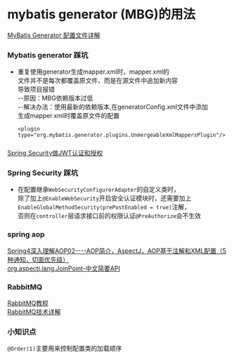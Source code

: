 # mybatis generator (MBG)的用法
[MyBatis Generator 配置文件详解](https://www.jianshu.com/p/2cace13b7819)

### Mybatis generator 踩坑
- 重复使用generator生成mapper.xml时，mapper.xml的  
文件并不是每次都覆盖原文件，而是在源文件中追加新内容  
导致项目报错  
--原因：MBG依赖版本过低  
--解决办法：使用最新的依赖版本,在generatorConfig.xml文件中添加  
    生成mapper.xml时覆盖原文件的配置
  ```maven
  <plugin type="org.mybatis.generator.plugins.UnmergeableXmlMappersPlugin"/>
  ```
  
 ### 
 [Spring Security做JWT认证和授权](https://www.jianshu.com/p/d5ce890c67f7)
 
 ### Spring Security 踩坑
 - 在配置继承`WebSecurityConfigurerAdapter`的自定义类时，  
 除了加上`@EnableWebSecurity`开启安全认证模块时，还需要加上  
 `EnableGlobalMethodSecurity(prePostEnabled = true)`注解，  
 否则在`controller`层请求接口前的权限认证`@PreAuthorize`会不生效
 
 ### spring aop  
 [Spring4深入理解AOP02----AOP简介，AspectJ，AOP基于注解和XML配置（5种通知，切面优先级）](https://blog.csdn.net/ochangwen/article/details/52557724)  
 [org.aspectj.lang.JoinPoint-中文简要API](https://blog.csdn.net/a9529lty/article/details/7031070)
 
 ### RabbitMQ
 [RabbitMQ教程](https://blog.csdn.net/hellozpc/article/details/81436980#52_204)  
 [RabbitMQ技术详解](http://www.uml.org.cn/zjjs/201805234.asp)
 
 ### 小知识点
 `@Order(1)`主要用来控制配置类的加载顺序
